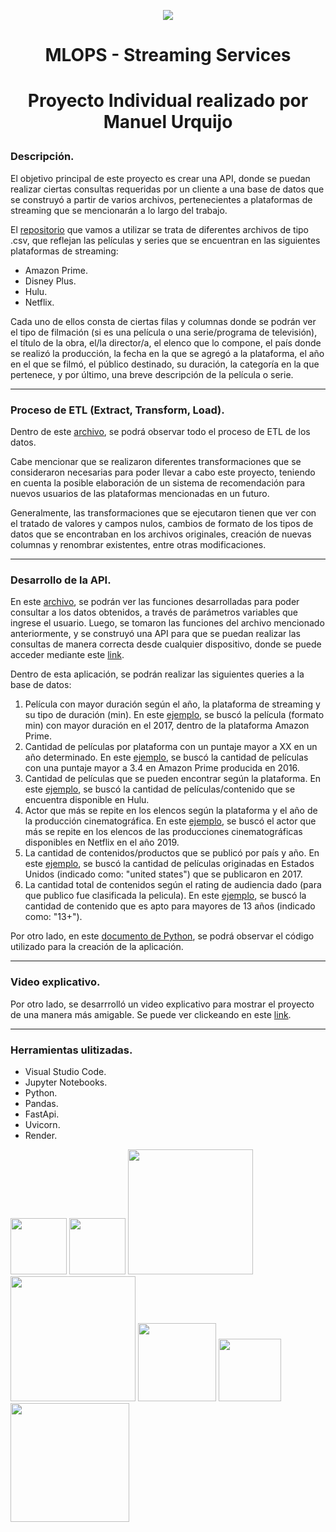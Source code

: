 <p align=center><img src=https://assets.soyhenry.com/logos/LOGO-HENRY-04.png><p>

# <p align=center> **MLOPS - Streaming Services** </h1>
# <p align=center> **Proyecto Individual realizado por Manuel Urquijo** </h3>


### Descripción. </h4>

El objetivo principal de este proyecto es crear una API, donde se puedan realizar ciertas consultas requeridas por un cliente a una base de datos que se construyó a partir de varios archivos, pertenecientes a plataformas de streaming que se mencionarán a lo largo del trabajo. 

El [repositorio](https://github.com/maurquijo/mlops_streaming/tree/main/Dataset "repositorio") que vamos a utilizar se trata de diferentes archivos de tipo .csv, que reflejan las películas y series que se encuentran en las siguientes plataformas de streaming:
- Amazon Prime.
- Disney Plus.
- Hulu.
- Netflix. 

Cada uno de ellos consta de ciertas filas y columnas donde se podrán ver el tipo de filmación (si es una película o una serie/programa de televisión), el título de la obra, el/la director/a, el elenco que lo compone, el país donde se realizó la producción, la fecha en la que se agregó a la plataforma, el año en el que se filmó, el público destinado, su duración, la categoría en la que pertenece, y por último, una breve descripción de la película o serie.

<hr>

### Proceso de ETL (Extract, Transform, Load).

Dentro de este [archivo](https://github.com/maurquijo/mlops_streaming/blob/main/MLOPs_Streaming_Services.ipynb "archivo"), se podrá observar todo el proceso de ETL de los datos. 

Cabe mencionar que se realizaron diferentes transformaciones que se consideraron necesarias para poder llevar a cabo este proyecto, teniendo en cuenta la posible elaboración de un sistema de recomendación para nuevos usuarios de las plataformas mencionadas en un futuro.

Generalmente, las transformaciones que se ejecutaron tienen que ver con el tratado de valores y campos nulos, cambios de formato de los tipos de datos que se encontraban en los archivos originales,  creación de nuevas columnas y renombrar existentes, entre otras modificaciones. 

<hr>

### Desarrollo de la API.

En este [archivo](https://github.com/maurquijo/mlops_streaming/blob/main/funciones.py "archivo"), se podrán ver las funciones desarrolladas para poder consultar a los datos obtenidos, a través de parámetros variables que ingrese el usuario. Luego, se tomaron las funciones del archivo mencionado anteriormente, y se construyó una API para que se puedan realizar las consultas de manera correcta desde cualquier dispositivo, donde se puede acceder mediante este [link](https://mlops-pi.onrender.com/docs#/"link").

Dentro de esta aplicación, se podrán realizar las siguientes queries a la base de datos:

1. Película con mayor duración según el año, la plataforma de streaming y su tipo de duración (min). En este [ejemplo](https://mlops-pi.onrender.com/get_max_duration/2017/amazon%20prime/min "ejemplo"), se buscó la película (formato min) con mayor duración en el 2017, dentro de la plataforma Amazon Prime.
2. Cantidad de películas por plataforma con un puntaje mayor a XX en un año determinado. En este [ejemplo](https://mlops-pi.onrender.com/get_score_count/amazon%20prime/3.4/2016 "ejemplo"), se buscó la cantidad de películas con una puntaje mayor a 3.4 en Amazon Prime producida en 2016.
3. Cantidad de películas que se pueden encontrar según la plataforma. En este [ejemplo](https://mlops-pi.onrender.com/get_count_platform/hulu "ejemplo"), se buscó la cantidad de películas/contenido que se encuentra disponible en Hulu.
4. Actor que más se repite en los elencos según la plataforma y el año de la producción cinematográfica. En este [ejemplo](https://mlops-pi.onrender.com/get_actor/netflix/2019 "ejemplo"), se buscó el actor que más se repite en los elencos de las producciones cinematográficas disponibles en Netflix en el año 2019.
5. La cantidad de contenidos/productos que se publicó por país y año. En este [ejemplo](https://mlops-pi.onrender.com/prod_per_country/movie/united%20states/2017 "ejemplo"), se buscó la cantidad de películas originadas en Estados Unidos (indicado como: "united states") que se publicaron en 2017.
6. La cantidad total de contenidos según el rating de audiencia dado (para que publico fue clasificada la pelicula). En este [ejemplo](https://mlops-pi.onrender.com/get_contents/13%2B "ejemplo"), se buscó la cantidad de contenido que es apto para mayores de 13 años (indicado como: "13+").

Por otro lado, en este [documento de Python](https://github.com/maurquijo/mlops_streaming/blob/main/main.py "documento de Python"), se podrá observar el código utilizado para la creación de la aplicación.

<hr>

### Video explicativo. 

Por otro lado, se desarrrolló un video explicativo para mostrar el proyecto de una manera más amigable. Se puede ver clickeando en este [link](https://www.youtube.com/watch?v=TUYXXxH9EKc&t=7s "link"). 

<hr>

### Herramientas ulitizadas.

- Visual Studio Code.
- Jupyter Notebooks.
- Python.
- Pandas.
- FastApi.
- Uvicorn.
- Render.

<img src="https://upload.wikimedia.org/wikipedia/commons/thumb/f/f3/Visual_Studio_Code_0.10.1_icon.png/120px-Visual_Studio_Code_0.10.1_icon.png" width="90"/>
<img src="https://jupyter.org/assets/homepage/main-logo.svg" width="90">
<img src="https://www.python.org/static/community_logos/python-logo.png" width="200"/>
<img src="https://www.kindpng.com/picc/m/574-5747046_python-pandas-logo-transparent-hd-png-download.png" width="200"/>
<img src="https://i.imgur.com/p0Nufjn.jpg" width="125"/>
<img src="https://raw.githubusercontent.com/tomchristie/uvicorn/master/docs/uvicorn.png" width="100"/>
<img src="https://ml.globenewswire.com/Resource/Download/19618237-eb42-4ed2-b7a1-1f56419d1279?size=3" width="190">
